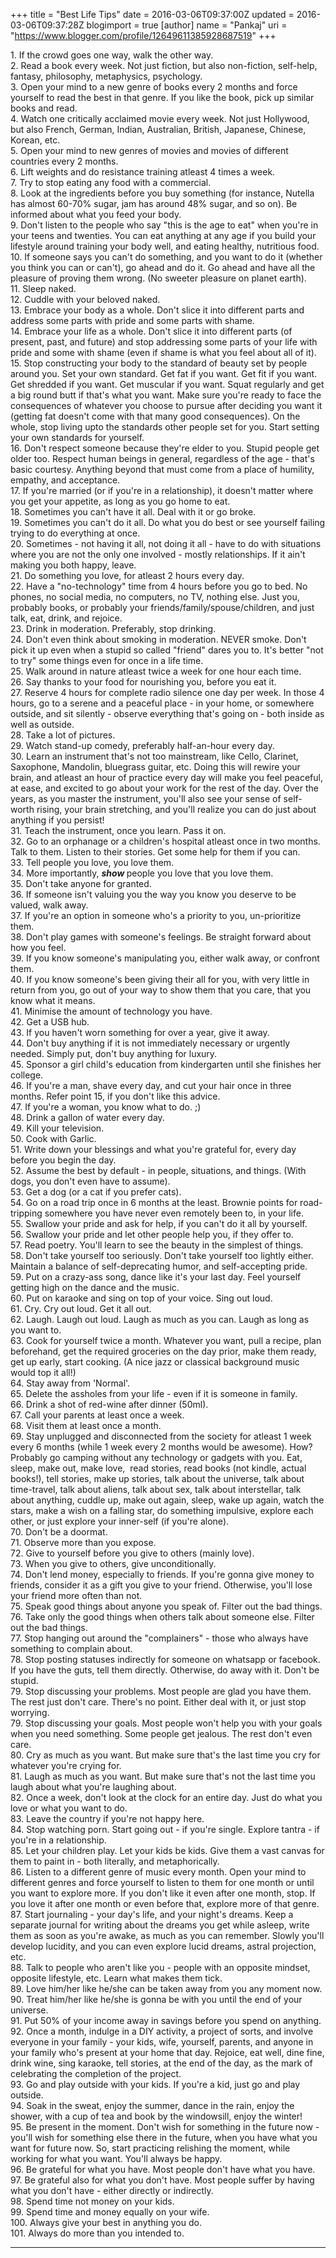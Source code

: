 +++
title = "Best Life Tips"
date = 2016-03-06T09:37:00Z
updated = 2016-03-06T09:37:28Z
blogimport = true 
[author]
	name = "Pankaj"
	uri = "https://www.blogger.com/profile/12649611385928687519"
+++

<div dir="ltr"><span class=""><div class="">1. If the crowd goes one way, walk the other way. </div><div class="">2. Read a book every week. Not just fiction, but also non-fiction, self-help, fantasy, philosophy, metaphysics, psychology. </div><div class="">3.   Open your mind to a new genre of books every 2 months and force   yourself to read the best in that genre. If you like the book, pick up   similar books and read.</div><div class="">4. Watch one   critically acclaimed movie every week. Not just Hollywood, but also   French, German, Indian, Australian, British, Japanese, Chinese, Korean,   etc. </div><div class="">5. Open your mind to new genres of movies and movies of different countries every 2 months.</div><div class="">6. Lift weights and do resistance training atleast 4 times a week.</div><div class="">7. Try to stop eating any food with a commercial.</div><div class="">8.   Look at the ingredients before you buy something (for instance, Nutella   has almost 60-70% sugar, jam has around 48% sugar, and so on). Be   informed about what you feed your body.</div><div class="">9.   Don&#39;t listen to the people who say &quot;this is the age to eat&quot; when you&#39;re   in your teens and twenties. You can eat anything at any age if you build   your lifestyle around training your body well, and eating healthy,   nutritious food.</div><div class="">10. If someone says you   can&#39;t do something, and you want to do it (whether you think you can or   can&#39;t), go ahead and do it. Go ahead and have all the pleasure of   proving them wrong. (No sweeter pleasure on planet earth). </div><div class="">11. Sleep naked. </div><div class="">12. Cuddle with your beloved naked.</div><div class="">13.   Embrace your body as a whole. Don&#39;t slice it into different parts and   address some parts with pride and some parts with shame.</div><div class="">14.   Embrace your life as a whole. Don&#39;t slice it into different parts (of   present, past, and future) and stop addressing some parts of your life   with pride and some with shame (even if shame is what you feel about all   of it). </div><div class="">15. Stop constructing your body   to the standard of beauty set by people around you. Set your own   standard. Get fat if you want. Get fit if you want. Get shredded if you   want. Get muscular if you want. Squat regularly and get a big round butt   if that&#39;s what you want. Make sure you&#39;re ready to face the   consequences of whatever you choose to pursue after deciding you want it   (getting fat doesn&#39;t come with that many good consequences). On the   whole, stop living upto the standards other people set for you. Start   setting your own standards for yourself.</div><div class="">16.   Don&#39;t respect someone because they&#39;re elder to you. Stupid people get   older too. Respect human beings in general, regardless of the age -   that&#39;s basic courtesy. Anything beyond that must come from a place of   humility, empathy, and acceptance.</div><div class="">17. If   you&#39;re married (or if you&#39;re in a relationship), it doesn&#39;t matter where   you get your appetite, as long as you go home to eat. </div><div class="">18. Sometimes you can&#39;t have it all. Deal with it or go broke.</div><div class="">19. Sometimes you can&#39;t do it all. Do what you do best or see yourself failing trying to do everything at once.</div><div class="">20.   Sometimes - not having it all, not doing it all - have to do with   situations where you are not the only one involved - mostly   relationships. If it ain&#39;t making you both happy, leave.</div><div class="">21. Do something you love, for atleast 2 hours every day.</div><div class="">22.   Have a &quot;no-technology&quot; time from 4 hours before you go to bed. No   phones, no social media, no computers, no TV, nothing else. Just you,   probably books, or probably your friends/family/spouse/children, and just talk, eat, drink, and rejoice.</div><div class="">23. Drink in moderation. Preferably, stop drinking.</div><div class="">24.   Don&#39;t even think about smoking in moderation. NEVER smoke. Don&#39;t pick   it up even when a stupid so called &quot;friend&quot; dares you to. It&#39;s better   &quot;not to try&quot; some things even for once in a life time.</div><div class="">25. Walk around in nature atleast twice a week for one hour each time. </div><div class="">26. Say thanks to your food for nourishing you, before you eat it. </div><div class="">27.   Reserve 4 hours for complete radio silence one day per week. In those 4   hours, go to a serene and a peaceful place - in your home, or somewhere   outside, and sit silently - observe everything that&#39;s going on - both   inside as well as outside.</div><div class="">28. Take a lot of pictures.</div><div class="">29. Watch stand-up comedy, preferably half-an-hour every day. </div><div class="">30.   Learn an instrument that&#39;s not too mainstream, like Cello, Clarinet,   Saxophone, Mandolin, bluegrass guitar, etc. Doing this will rewire your   brain, and atleast an hour of practice every day will make you feel   peaceful, at ease, and excited to go about your work for the rest of the   day. Over the years, as you master the instrument, you&#39;ll also see your   sense of self-worth rising, your brain stretching, and you&#39;ll realize   you can do just about anything if you persist! </div><div class="">31. Teach the instrument, once you learn. Pass it on.</div><div class="">32.   Go to an orphanage or a children&#39;s hospital atleast once in two months.   Talk to them. Listen to their stories. Get some help for them if you   can.</div><div class="">33. Tell people you love, you love them.</div><div class="">34. More importantly, <b><i>show </i></b>people you love that you love them. </div><div class="">35. Don&#39;t take anyone for granted.</div><div class="">36. If someone isn&#39;t valuing you the way you know you deserve to be valued, walk away.</div><div class="">37. If you&#39;re an option in someone who&#39;s a priority to you, un-prioritize them.</div><div class="">38. Don&#39;t play games with someone&#39;s feelings. Be straight forward about how you feel.</div><div class="">39. If you know someone&#39;s manipulating you, either walk away, or confront them.</div><div class="">40.   If you know someone&#39;s been giving their all for you, with very little   in return from you, go out of your way to show them that you care, that   you know what it means. </div><div class="">41. Minimise the amount of technology you have.</div><div class="">42. Get a USB hub.</div><div class="">43. If you haven&#39;t worn something for over a year, give it away. </div><div class="">44. Don&#39;t buy anything if it is not immediately necessary or urgently needed. Simply put, don&#39;t buy anything for luxury. </div><div class="">45. Sponsor a girl child&#39;s education from kindergarten until she finishes her college. </div><div class="">46. If you&#39;re a man, shave every day, and cut your hair once in three months. Refer point 15, if you don&#39;t like this advice. </div><div class="">47. If you&#39;re a woman, you know what to do. ;) </div><div class="">48. Drink a gallon of water every day. </div><div class="">49. Kill your television.</div><div class="">50. Cook with Garlic.</div><div class="">51. Write down your blessings and what you&#39;re grateful for, every day before you begin the day.</div><div class="">52. Assume the best by default - in people, situations, and things. (With dogs, you don&#39;t even have to assume). </div><div class="">53. Get a dog (or a cat if you prefer cats). </div><div class="">54.   Go on a road trip once in 6 months at the least. Brownie points for   road-tripping somewhere you have never even remotely been to, in your   life.</div><div class="">55. Swallow your pride and ask for help, if you can&#39;t do it all by yourself.</div><div class="">56. Swallow your pride and let other people help you, if they offer to.   </div><div class="">57. Read poetry. You&#39;ll learn to see the beauty in the simplest of things.</div><div class="">58.   Don&#39;t take yourself too seriously. Don&#39;t take yourself too lightly   either. Maintain a balance of self-deprecating humor, and self-accepting   pride.</div><div class="">59. Put on a crazy-ass song, dance like it&#39;s your last day. Feel yourself getting high on the dance and the music.</div><div class="">60. Put on karaoke and sing on top of your voice. Sing out loud. </div><div class="">61. Cry. Cry out loud. Get it all out.</div><div class="">62. Laugh. Laugh out loud. Laugh as much as you can. Laugh as long as you want to. </div><div class="">63.   Cook for yourself twice a month. Whatever you want, pull a recipe, plan   beforehand, get the required groceries on the day prior, make them   ready, get up early, start cooking. (A nice jazz or classical background   music would top it all!)</div><div class="">64. Stay away from &#39;Normal&#39;. </div><div class="">65. Delete the assholes from your life - even if it is someone in family.</div><div class="">66. Drink a shot of red-wine after dinner (50ml).</div><div class="">67. Call your parents at least once a week.</div><div class="">68. Visit them at least once a month.</div><div class="">69.   Stay unplugged and disconnected from the society for atleast 1 week   every 6 months (while 1 week every 2 months would be awesome). How?   Probably go camping without any technology or gadgets with you. Eat,   sleep, make out, make love,  read stories, read books (not kindle,   actual books!), tell stories, make up stories, talk about the universe,   talk about time-travel, talk about aliens, talk about sex, talk about   interstellar, talk about anything, cuddle up, make out again, sleep,   wake up again, watch the stars, make a wish on a falling star, do   something impulsive, explore each other, or just explore your inner-self   (if you&#39;re alone). </div><div class="">70. Don&#39;t be a doormat. </div><div class="">71. Observe more than you expose. </div><div class="">72. Give to yourself before you give to others (mainly love). </div><div class="">73. When you give to others, give unconditionally. </div><div class="">74.   Don&#39;t lend money, especially to friends. If you&#39;re gonna give money to   friends, consider it as a gift you give to your friend. Otherwise,   you&#39;ll lose your friend more often than not.</div><div class="">75. Speak good things about anyone you speak of. Filter out the bad things. </div><div class="">76. Take only the good things when others talk about someone else. Filter out the bad things.</div><div class="">77. Stop hanging out around the &quot;complainers&quot; - those who always have something to complain about.</div><div class="">78.   Stop posting statuses indirectly for someone on whatsapp or facebook.   If you have the guts, tell them directly. Otherwise, do away with it.   Don&#39;t be stupid.</div><div class="">79. Stop discussing your   problems. Most people are glad you have them. The rest just don&#39;t care.   There&#39;s no point. Either deal with it, or just stop worrying.</div><div class="">79.   Stop discussing your goals. Most people won&#39;t help you with your goals   when you need something. Some people get jealous. The rest don&#39;t even   care.</div><div class="">80. Cry as much as you want. But make sure that&#39;s the last time you cry for whatever you&#39;re crying for.</div><div class="">81. Laugh as much as you want. But make sure that&#39;s not the last time you laugh about what you&#39;re laughing about.</div><div class="">82. Once a week, don&#39;t look at the clock for an entire day. Just do what you love or what you want to do.</div><div class="">83. Leave the country if you&#39;re not happy here.</div><div class="">84. Stop watching porn. Start going out - if you&#39;re single. Explore tantra - if you&#39;re in a relationship.</div><div class="">85.   Let your children play. Let your kids be kids. Give them a vast canvas   for them to paint in - both literally, and metaphorically.</div><div class="">86.   Listen to a different genre of music every month. Open your mind to   different genres and force yourself to listen to them for one month or   until you want to explore more. If you don&#39;t like it even after one   month, stop. If you love it after one month or even before that, explore   more of that genre.</div><div class="">87. Start journaling -   your day&#39;s life, and your night&#39;s dreams. Keep a separate journal for   writing about the dreams you get while asleep, write them as soon as   you&#39;re awake, as much as you can remember. Slowly you&#39;ll develop   lucidity, and you can even explore lucid dreams, astral projection, etc.   </div><div class="">88. Talk to people who aren&#39;t like you - people with an opposite mindset, opposite lifestyle, etc. Learn what makes them tick. </div><div class="">89. Love him/her like he/she can be taken away from you any moment now.</div><div class="">90. Treat him/her like he/she is gonna be with you until the end of your universe.</div><div class="">91. Put 50% of your income away in savings before you spend on anything. </div><div class="">92.   Once a month, indulge in a DIY activity, a project of sorts, and   involve everyone in your family - your kids, wife, yourself, parents,   and anyone in your family who&#39;s present at your home that day. Rejoice,   eat well, dine fine, drink wine, sing karaoke, tell stories, at the end   of the day, as the mark of celebrating the completion of the project.</div><div class="">93. Go and play outside with your kids. If you&#39;re a kid, just go and play outside.</div><div class="">94.   Soak in the sweat, enjoy the summer, dance in the rain, enjoy the   shower, with a cup of tea and book by the windowsill, enjoy the winter! </div><div class="">95.   Be present in the moment. Don&#39;t wish for something in the future now -   you&#39;ll wish for something else there in the future, when you have what   you want for future now. So, start practicing relishing the moment,   while working for what you want. You&#39;ll always be happy.</div><div class="">96. Be grateful for what you have. Most people don&#39;t have what you have. </div><div class="">97. Be grateful also for what you don&#39;t have. Most people suffer by having what you don&#39;t have - either directly or indirectly.</div><div class="">98. Spend time not money on your kids.</div><div class="">99. Spend time and money equally on your wife. </div><div class="">100. Always give your best in anything you do.</div><div class="">101. Always do more than you intended to. </div><hr class=""></span></div>  
